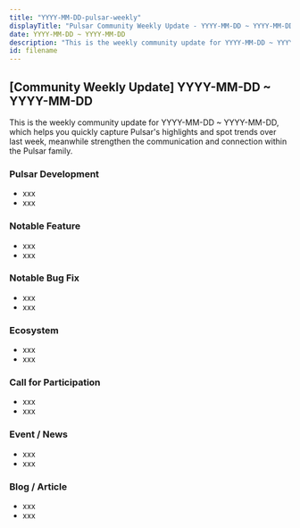 ```yaml
---
title: "YYYY-MM-DD-pulsar-weekly"
displayTitle: "Pulsar Community Weekly Update - YYYY-MM-DD ~ YYYY-MM-DD"
date: YYYY-MM-DD ~ YYYY-MM-DD
description: "This is the weekly community update for YYYY-MM-DD ~ YYYY-MM-DD, which helps you quickly capture Pulsar's highlights and spot trends over last week, meanwhile strengthen the communication and connection within the Pulsar family."
id: filename
---
```


## [Community Weekly Update] YYYY-MM-DD ~ YYYY-MM-DD 

This is the weekly community update for YYYY-MM-DD ~ YYYY-MM-DD, which helps you quickly capture Pulsar's highlights and spot trends over last week, meanwhile strengthen the communication and connection within the Pulsar family.


### Pulsar Development

* xxx
* xxx

### Notable Feature

* xxx
* xxx

### Notable Bug Fix

* xxx
* xxx

### Ecosystem

* xxx
* xxx

### Call for Participation

* xxx
* xxx

### Event / News

* xxx
* xxx

### Blog / Article

* xxx
* xxx

